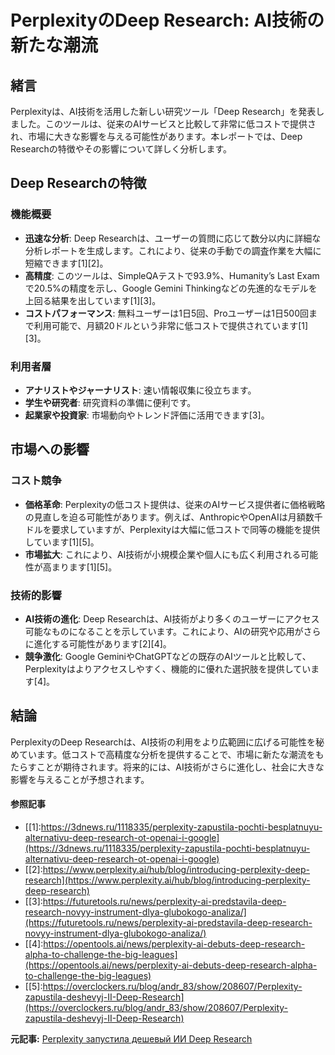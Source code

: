 # PerplexityのDeep Research: AI技術の新たな潮流

## 緒言

Perplexityは、AI技術を活用した新しい研究ツール「Deep Research」を発表しました。このツールは、従来のAIサービスと比較して非常に低コストで提供され、市場に大きな影響を与える可能性があります。本レポートでは、Deep Researchの特徴やその影響について詳しく分析します。

## Deep Researchの特徴

### 機能概要

- **迅速な分析**: Deep Researchは、ユーザーの質問に応じて数分以内に詳細な分析レポートを生成します。これにより、従来の手動での調査作業を大幅に短縮できます[1][2]。
- **高精度**: このツールは、SimpleQAテストで93.9%、Humanity’s Last Examで20.5%の精度を示し、Google Gemini Thinkingなどの先進的なモデルを上回る結果を出しています[1][3]。
- **コストパフォーマンス**: 無料ユーザーは1日5回、Proユーザーは1日500回まで利用可能で、月額20ドルという非常に低コストで提供されています[1][3]。

### 利用者層

- **アナリストやジャーナリスト**: 速い情報収集に役立ちます。
- **学生や研究者**: 研究資料の準備に便利です。
- **起業家や投資家**: 市場動向やトレンド評価に活用できます[3]。

## 市場への影響

### コスト競争

- **価格革命**: Perplexityの低コスト提供は、従来のAIサービス提供者に価格戦略の見直しを迫る可能性があります。例えば、AnthropicやOpenAIは月額数千ドルを要求していますが、Perplexityは大幅に低コストで同等の機能を提供しています[1][5]。
- **市場拡大**: これにより、AI技術が小規模企業や個人にも広く利用される可能性が高まります[1][5]。

### 技術的影響

- **AI技術の進化**: Deep Researchは、AI技術がより多くのユーザーにアクセス可能なものになることを示しています。これにより、AIの研究や応用がさらに進化する可能性があります[2][4]。
- **競争激化**: Google GeminiやChatGPTなどの既存のAIツールと比較して、Perplexityはよりアクセスしやすく、機能的に優れた選択肢を提供しています[4]。

## 結論

PerplexityのDeep Researchは、AI技術の利用をより広範囲に広げる可能性を秘めています。低コストで高精度な分析を提供することで、市場に新たな潮流をもたらすことが期待されます。将来的には、AI技術がさらに進化し、社会に大きな影響を与えることが予想されます。

#### 参照記事
- [[1]:https://3dnews.ru/1118335/perplexity-zapustila-pochti-besplatnuyu-alternativu-deep-research-ot-openai-i-google](https://3dnews.ru/1118335/perplexity-zapustila-pochti-besplatnuyu-alternativu-deep-research-ot-openai-i-google)
- [[2]:https://www.perplexity.ai/hub/blog/introducing-perplexity-deep-research](https://www.perplexity.ai/hub/blog/introducing-perplexity-deep-research)
- [[3]:https://futuretools.ru/news/perplexity-ai-predstavila-deep-research-novyy-instrument-dlya-glubokogo-analiza/](https://futuretools.ru/news/perplexity-ai-predstavila-deep-research-novyy-instrument-dlya-glubokogo-analiza/)
- [[4]:https://opentools.ai/news/perplexity-ai-debuts-deep-research-alpha-to-challenge-the-big-leagues](https://opentools.ai/news/perplexity-ai-debuts-deep-research-alpha-to-challenge-the-big-leagues)
- [[5]:https://overclockers.ru/blog/andr_83/show/208607/Perplexity-zapustila-deshevyj-II-Deep-Research](https://overclockers.ru/blog/andr_83/show/208607/Perplexity-zapustila-deshevyj-II-Deep-Research)


**元記事:** [Perplexity запустила дешевый ИИ Deep Research](https://overclockers.ru/blog/andr_83/show/208607/Perplexity-zapustila-deshevyj-II-Deep-Research)